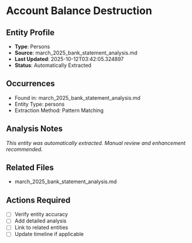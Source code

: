 # Account Balance Destruction

## Entity Profile
- **Type**: Persons
- **Source**: march_2025_bank_statement_analysis.md
- **Last Updated**: 2025-10-12T03:42:05.324897
- **Status**: Automatically Extracted

## Occurrences
- Found in: march_2025_bank_statement_analysis.md
- Entity Type: persons
- Extraction Method: Pattern Matching

## Analysis Notes
*This entity was automatically extracted. Manual review and enhancement recommended.*

## Related Files
- march_2025_bank_statement_analysis.md

## Actions Required
- [ ] Verify entity accuracy
- [ ] Add detailed analysis
- [ ] Link to related entities
- [ ] Update timeline if applicable
